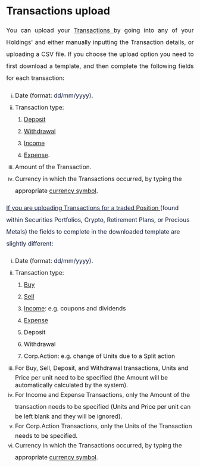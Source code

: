 # Transactions upload

<p data-identifyelement="490" style="margin-left: 0in; font-size: 15px; font-family: margin-bottom: 8pt; line-height: 200%; text-align: justify;"><span data-identifyelement="491" dir="ltr" style="font-size: 16px; line-height: 200%;">You can upload your <a data-identifyelement="492" dir="ltr" href="https://support.exirio.com/en/support/solutions/articles/80000369032">Transactions&nbsp;</a>by going into any of your Holdings' <a dir="ltr" href="https://support.exirio.com/en/support/solutions/articles/80000882586"></a> and either manually inputting the Transaction details, or uploading a CSV file. If you choose the upload option you need to first download a template, and then complete the following fields for each transaction:</span></p>

<ol data-identifyelement="493" style="list-style-type: lower-roman;"><li data-identifyelement="494"><span data-identifyelement="495" style="font-size: 16px;"><span data-identifyelement="496" dir="ltr" style="line-height: 200%;">Date (format:<span !important;"="" "helvetica="" -webkit-text-stroke-width:="" 0px;="" 2;="" 400;="" arial,="" data-identifyelement="497" dir="ltr" display:="" float:="" font-style:="" font-variant-caps:="" font-variant-ligatures:="" font-weight:="" initial;="" inline="" justify;="" letter-spacing:="" neue",="" none;="" normal;="" orphans:="" roboto,="" sans-serif;="" segoe="" style="color: rgb(19, 28, 60); font-family: -apple-system, BlinkMacSystemFont, " text-align:="" text-decoration-color:="" text-decoration-style:="" text-decoration-thickness:="" text-indent:="" text-transform:="" ui",="" white-space:="" widows:="" word-spacing:="">&nbsp;</span><span !important;"="" "helvetica="" -webkit-text-stroke-width:="" 0px;="" 2;="" 400;="" arial,="" data-identifyelement="498" dir="ltr" display:="" float:="" font-style:="" font-variant-caps:="" font-variant-ligatures:="" font-weight:="" initial;="" inline="" justify;="" letter-spacing:="" neue",="" none;="" normal;="" orphans:="" roboto,="" sans-serif;="" segoe="" style="box-sizing: border-box; color: rgb(19, 28, 60); font-family: -apple-system, BlinkMacSystemFont, " text-align:="" text-decoration-color:="" text-decoration-style:="" text-decoration-thickness:="" text-indent:="" text-transform:="" ui",="" white-space:="" widows:="" word-spacing:="">dd/mm/yyyy).</span></span></span></li><li data-identifyelement="499"><span data-identifyelement="500" style="font-size: 16px;"><span data-identifyelement="501" dir="ltr" style="line-height: 200%;">Transaction type:</span></span><ol data-identifyelement="502"><li data-identifyelement="503"><span data-identifyelement="504" style="font-size: 16px;"><span data-identifyelement="505" dir="ltr" style="line-height: 200%;"><a data-identifyelement="506" dir="ltr" href="https://support.exirio.com/en/support/solutions/articles/80000369033">Deposit</a></span></span></li><li data-identifyelement="507"><span data-identifyelement="508" style="font-size: 16px;"><span data-identifyelement="509" dir="ltr" style="line-height: 200%;"><a data-identifyelement="510" dir="ltr" href="https://support.exirio.com/en/support/solutions/articles/80000369034">Withdrawal</a></span></span></li><li data-identifyelement="511"><span data-identifyelement="512" style="font-size: 16px;"><span data-identifyelement="513" dir="ltr" style="line-height: 200%;"><a data-identifyelement="514" dir="ltr" href="https://support.exirio.com/en/support/solutions/articles/80000369035">Income</a></span></span></li><li data-identifyelement="515"><span data-identifyelement="516" style="font-size: 16px;"><span data-identifyelement="517" dir="ltr" style="line-height: 200%;"><a data-identifyelement="518" href="https://support.exirio.com/en/support/solutions/articles/80000369036">Expense</a>.</span></span></li></ol></li><li data-identifyelement="519"><span data-identifyelement="520" style="font-size: 16px;"><span data-identifyelement="521" dir="ltr" style="line-height: 200%;">Amount of the Transaction.</span></span></li><li data-identifyelement="522"><span data-identifyelement="523" style="font-size: 16px;"><span data-identifyelement="524" dir="ltr" style="line-height: 200%;">Currency in which the Transactions occurred, by typing the appropriate <a data-identifyelement="525" dir="ltr" href="http://support.exirio.com/en/support/solutions/articles/80000402717">currency symbol</a>.</span></span></li></ol>

<p data-identifyelement="526"><span data-identifyelement="527" style="font-size: 16px;"><span data-identifyelement="528" dir="ltr" style="line-height: 200%;"><span !important;="" "helvetica="" -webkit-text-stroke-width:="" 0px;="" 16px;="" 2;="" 400;="" arial,="" data-identifyelement="529" dir="ltr" display:="" float:="" font-size:="" font-style:="" font-variant-caps:="" font-variant-ligatures:="" font-weight:="" initial;="" inline="" justify;="" letter-spacing:="" neue",="" none;="" none;"="" normal;="" orphans:="" roboto,="" sans-serif;="" segoe="" style="color: rgb(19, 28, 60); font-family: -apple-system, BlinkMacSystemFont, " text-align:="" text-decoration-color:="" text-decoration-style:="" text-decoration-thickness:="" text-indent:="" text-transform:="" ui",="" white-space:="" widows:="" word-spacing:=""><u>If you are uploading Transactions for a traded </u><a href="https://support.exirio.com/en/support/solutions/articles/80000882586"><u>Position</u>&nbsp;</a>(found within Securities Portfolios, Crypto, Retirement Plans, or Precious Metals) the fields to complete in the downloaded template are slightly different:</span></span></span></p>

<ol data-identifyelement="530" style="list-style-type: lower-roman;"><li data-identifyelement="531"><span data-identifyelement="532" style="font-size: 16px;"><span data-identifyelement="533" dir="ltr" style="line-height: 200%;">Date (format:<span !important;"="" "helvetica="" 0px;="" 400;="" arial,="" data-identifyelement="534" dir="ltr" display:="" font-weight:="" inline="" justify;="" neue",="" roboto,="" sans-serif;="" segoe="" style="color: rgb(19, 28, 60); font-family: -apple-system, BlinkMacSystemFont, " text-align:="" text-indent:="" ui",="">&nbsp;</span><span !important;"="" "helvetica="" 0px;="" 400;="" arial,="" data-identifyelement="535" dir="ltr" display:="" font-weight:="" inline="" justify;="" neue",="" roboto,="" sans-serif;="" segoe="" style="box-sizing: border-box; color: rgb(19, 28, 60); font-family: -apple-system, BlinkMacSystemFont, " text-align:="" text-indent:="" ui",="">dd/mm/yyyy).</span></span></span></li><li data-identifyelement="536"><span data-identifyelement="537" style="font-size: 16px;"><span data-identifyelement="538" dir="ltr" style="line-height: 200%;">Transaction type:</span></span><ol data-identifyelement="539"><li data-identifyelement="540"><span data-identifyelement="541" style="font-size: 16px;"><span data-identifyelement="542" dir="ltr" style="line-height: 200%;"><a data-identifyelement="543" dir="ltr" href="https://support.exirio.com/en/support/solutions/articles/80000369033">Buy</a></span></span></li><li data-identifyelement="544"><span data-identifyelement="545" style="font-size: 16px;"><span data-identifyelement="546" dir="ltr" style="line-height: 200%;"><a data-identifyelement="547" dir="ltr" href="https://support.exirio.com/en/support/solutions/articles/80000369034">Sell</a></span></span></li><li data-identifyelement="548"><span data-identifyelement="549" style="font-size: 16px;"><span data-identifyelement="550" dir="ltr" style="line-height: 200%;"><span data-identifyelement="551" style="font-size: 16px;"><span data-identifyelement="552" dir="ltr" style="line-height: 200%;"><a data-identifyelement="553" href="https://support.exirio.com/en/support/solutions/articles/80000369033"></a><a data-identifyelement="554" dir="ltr" href="https://support.exirio.com/en/support/solutions/articles/80000369034"></a> <a data-identifyelement="555" dir="ltr" href="https://support.exirio.com/en/support/solutions/articles/80000369035">Income</a>: e.g. coupons and dividends</span></span></span></span></li><li data-identifyelement="556"><span data-identifyelement="557" style="font-size: 16px;"><span data-identifyelement="558" dir="ltr" style="line-height: 200%;"><span data-identifyelement="559" style="font-size: 16px;"><span data-identifyelement="560" dir="ltr" style="line-height: 200%;"><a data-identifyelement="561" dir="ltr" href="https://support.exirio.com/en/support/solutions/articles/80000369036">Expense</a></span></span></span></span></li><li data-identifyelement="562"><span data-identifyelement="563" style="font-size: 16px;"><span data-identifyelement="564" dir="ltr" style="line-height: 200%;"><span data-identifyelement="565" style="font-size: 16px;"><span data-identifyelement="566" dir="ltr" style="line-height: 200%;">Deposit</span></span></span></span></li><li data-identifyelement="567"><span data-identifyelement="568" style="font-size: 16px;"><span data-identifyelement="569" dir="ltr" style="line-height: 200%;"><span data-identifyelement="570" style="font-size: 16px;"><span data-identifyelement="571" dir="ltr" style="line-height: 200%;">Withdrawal</span></span></span></span></li><li data-identifyelement="572"><span data-identifyelement="573" style="font-size: 16px;"><span data-identifyelement="574" dir="ltr" style="line-height: 200%;"><span data-identifyelement="575" style="font-size: 16px;"><span data-identifyelement="576" dir="ltr" style="line-height: 200%;">Corp.Action: e.g. change of Units due to a Split action</span></span><br data-identifyelement="577"/></span></span></li></ol></li><li data-identifyelement="578"><span data-identifyelement="579" style="font-size: 16px;"><span data-identifyelement="580" dir="ltr" style="line-height: 200%;">For Buy, Sell, Deposit, and Withdrawal transactions, Units and Price per unit need to be specified (the Amount will be automatically calculated by the system).</span></span></li><li data-identifyelement="581"><span data-identifyelement="582" style="font-size: 16px;"><span data-identifyelement="583" dir="ltr" style="line-height: 200%;">For Income and Expense Transactions, only the Amount of the transaction needs to be specified (<span !important;="" "helvetica="" -webkit-text-stroke-width:="" 0px;="" 16px;="" 2;="" 400;="" arial,="" data-identifyelement="584" dir="ltr" display:="" float:="" font-size:="" font-style:="" font-variant-caps:="" font-variant-ligatures:="" font-weight:="" initial;="" inline="" left;="" letter-spacing:="" neue",="" none;="" none;"="" normal;="" orphans:="" roboto,="" sans-serif;="" segoe="" style="color: rgb(0, 0, 0); font-family: -apple-system, BlinkMacSystemFont, " text-align:="" text-decoration-color:="" text-decoration-style:="" text-decoration-thickness:="" text-indent:="" text-transform:="" ui",="" white-space:="" widows:="" word-spacing:="">Units and Price per unit</span> can be left blank and they will be ignored).</span></span></li><li data-identifyelement="585"><span data-identifyelement="586" style="font-size: 16px;"><span data-identifyelement="587" dir="ltr" style="line-height: 200%;">For Corp.Action Transactions, only the Units of the Transaction needs to be specified.</span></span></li><li data-identifyelement="588"><span data-identifyelement="589" style="font-size: 16px;"><span data-identifyelement="590" dir="ltr" style="line-height: 200%;">Currency in which the Transactions occurred, by typing the appropriate <a data-identifyelement="591" dir="ltr" href="http://support.exirio.com/en/support/solutions/articles/80000402717">currency symbol</a>.</span></span></li></ol>

<p data-identifyelement="592"><span data-identifyelement="593" style="font-size: 16px;"><span data-identifyelement="594" dir="ltr" style="line-height: 200%;"><br data-identifyelement="595"/></span></span></p>

<p data-identifyelement="596" style="margin-left: 0in; font-size: 15px; font-family: margin-bottom: 8pt; line-height: 200%; text-align: justify;"><span data-identifyelement="597" style="font-size: 16px; line-height: 200%;">&nbsp;</span></p>